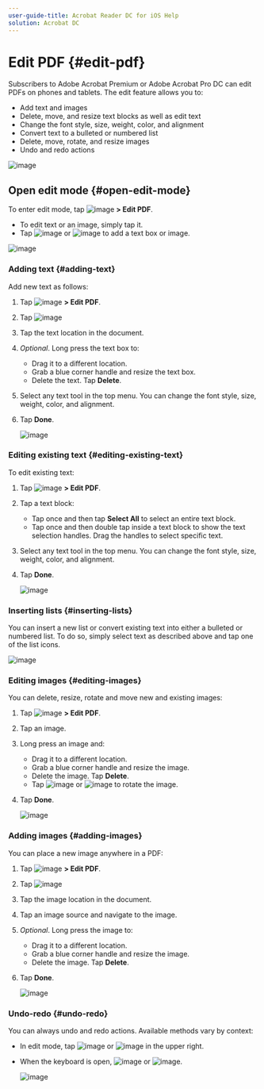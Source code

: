 ```yaml
---
user-guide-title: Acrobat Reader DC for iOS Help
solution: Acrobat DC
---
```


# Edit PDF {#edit-pdf}

Subscribers to Adobe Acrobat Premium or Adobe Acrobat Pro DC can edit PDFs on phones and tablets. The edit feature allows you to: 

* Add text and images
* Delete, move, and resize text blocks as well as edit text
* Change the font style, size, weight, color, and alignment
* Convert text to a bulleted or numbered list
* Delete, move, rotate, and resize images
* Undo and redo actions

![image](./images/editmode.png)

## Open edit mode {#open-edit-mode}

To enter edit mode, tap ![image](./images/editicon.png) **> Edit PDF**. 

* To edit text or an image, simply tap it. 
* Tap ![image](./images/addtexticon.png) or ![image](./images/addimageicon.png) to add a text box or image. 

![image](./images/editbuttonmenu.png)

### Adding text {#adding-text}

Add new text as follows: 

1. Tap ![image](./images/editicon.png) **> Edit PDF**. 
1. Tap ![image](./images/addtexticon.png)
1. Tap the text location in the document.
1. *Optional*. Long press the text box to: 

    * Drag it to a different location. 
    * Grab a blue corner handle and resize the text box. 
    * Delete the text. Tap **Delete**. 
 
1. Select any text tool in the top menu. You can change the font style, size, weight, color, and alignment. 
1. Tap **Done**. 

   ![image](./images/addtext.png)

### Editing existing text {#editing-existing-text}

To edit existing text: 

1. Tap ![image](./images/editicon.png) **> Edit PDF**. 
1. Tap a text block: 

    * Tap once and then tap **Select All** to select an entire text block. 
    * Tap once and then double tap inside a text block to show the text selection handles. Drag the handles to select specific text. 
 
1. Select any text tool in the top menu. You can change the font style, size, weight, color, and alignment. 
1. Tap **Done**. 

   ![image](./images/selecttext.png)

### Inserting lists {#inserting-lists}

You can insert a new list or convert existing text into either a bulleted or numbered list. To do so, simply select text as described above and tap one of the list icons. 

   ![image](./images/insertlist.png)

### Editing images {#editing-images}

You can delete, resize, rotate and move new and existing images: 

1. Tap ![image](./images/editicon.png) **> Edit PDF**. 
1. Tap an image. 
1. Long press an image and: 

    * Drag it to a different location. 
    * Grab a blue corner handle and resize the image. 
    * Delete the image. Tap **Delete**. 
    * Tap ![image](./images/rotateleft.png) or ![image](./images/rotateright.png) to rotate the image.

1. Tap **Done**. 
 
   ![image](./images/editimage.png)

### Adding images {#adding-images}

You can place a new image anywhere in a PDF: 

1. Tap ![image](./images/editicon.png) **> Edit PDF**. 
1. Tap ![image](./images/addimageicon.png)
1. Tap the image location in the document.
1. Tap an image source and navigate to the image. 
1. *Optional*. Long press the image to: 

    * Drag it to a different location. 
    * Grab a blue corner handle and resize the image. 
    * Delete the image. Tap **Delete**. 

1. Tap **Done**. 

   ![image](./images/addimage.png)


### Undo-redo {#undo-redo}

You can always undo and redo actions. Available methods vary by context: 

* In edit mode, tap ![image](./images/undoicon.png) or ![image](./images/redoicon.png) in the upper right. 
* When the keyboard is open, ![image](./images/undoicon.png) or ![image](./images/redoicon.png). 

   ![image](./images/undoredoedit.png)


